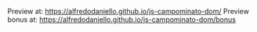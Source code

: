 Preview at: https://alfredodaniello.github.io/js-campominato-dom/
Preview bonus at: https://alfredodaniello.github.io/js-campominato-dom/bonus
